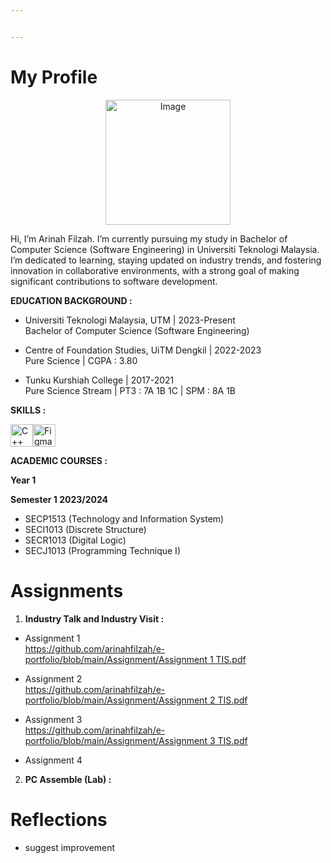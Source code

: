 ```yaml
---


---
```

<h1 id="my-profile">My Profile</h1>

<p align="center">
<img src="https://avatars.githubusercontent.com/u/147329911?v=4"alt="Image"width="200" height="200"></p>

<p>Hi, I’m Arinah Filzah.  I’m currently pursuing my study in Bachelor of Computer Science (Software Engineering) in Universiti Teknologi Malaysia. I’m dedicated to learning, staying updated on industry trends, and fostering innovation in collaborative environments, with a strong goal of making significant contributions to software development.</p>
<p><strong>EDUCATION BACKGROUND :</strong></p>
<ul>
<li>
<p>Universiti Teknologi Malaysia, UTM | 2023-Present<br>
Bachelor of Computer Science (Software Engineering)</p>
</li>
<li>
<p>Centre of Foundation Studies, UiTM Dengkil | 2022-2023<br>
Pure Science | CGPA : 3.80</p>
</li>
<li>
<p>Tunku Kurshiah College | 2017-2021<br>
Pure Science Stream | PT3 : 7A 1B 1C | SPM : 8A 1B</p>
</li>
</ul>
<p><strong>SKILLS :</strong></p>
<p align="left">
<a href="https://docs.microsoft.com/en-us/cpp/?view=msvc-170" target="_blank" rel="noreferrer"><img src="https://raw.githubusercontent.com/danielcranney/readme-generator/main/public/icons/skills/cplusplus-colored.svg" width="36" height="36" alt="C++" /></a><a href="https://www.figma.com/" target="_blank" rel="noreferrer"><img src="https://raw.githubusercontent.com/danielcranney/readme-generator/main/public/icons/skills/figma-colored.svg" width="36" height="36" alt="Figma" /></a>
</p>
<p><strong>ACADEMIC COURSES :</strong></p>
<p><strong>Year 1</strong></p>
<p><strong>Semester 1 2023/2024</strong></p>
<ul>
<li>SECP1513 (Technology and Information System)</li>
<li>SECI1013 (Discrete Structure)</li>
<li>SECR1013 (Digital Logic)</li>
<li>SECJ1013 (Programming Technique I)</li>
</ul>
<h1 id="assignments">Assignments</h1>
<ol>
<li><strong>Industry Talk and Industry Visit :</strong></li>
</ol>
<ul>
<li>
<p>Assignment 1<br>
<a href="https://github.com/arinahfilzah/e-portfolio/blob/main/Assignment/Assignment%201%20TIS.pdf">https://github.com/arinahfilzah/e-portfolio/blob/main/Assignment/Assignment 1 TIS.pdf</a></p>
</li>
<li>
<p>Assignment 2<br>
<a href="https://github.com/arinahfilzah/e-portfolio/blob/main/Assignment/Assignment%202%20TIS.pdf">https://github.com/arinahfilzah/e-portfolio/blob/main/Assignment/Assignment 2 TIS.pdf</a></p>
</li>
<li>
<p>Assignment 3<br>
<a href="https://github.com/arinahfilzah/e-portfolio/blob/main/Assignment/Assignment%203%20TIS.pdf">https://github.com/arinahfilzah/e-portfolio/blob/main/Assignment/Assignment 3 TIS.pdf</a></p>
</li>
<li>
<p>Assignment 4</p>
</li>
</ul>
<ol start="2">
<li><strong>PC Assemble (Lab)  :</strong></li>
</ol>
<h1 id="reflections">Reflections</h1>
<ul>
<li>suggest improvement</li>
</ul>
